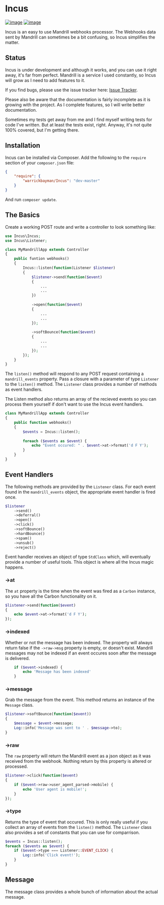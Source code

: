 # Incus

[![image](http://img.shields.io/travis/warrickbayman/Incus.svg?style=flat)](https://travis-ci.org/warrickbayman/Incus)
[![image](http://img.shields.io/badge/license-MIT-blue.svg?style=flat)](http://opensource.org/licenses/mit)


Incus is an easy to use Mandrill webhooks processor. The Webhooks data sent by Mandrill can sometimes be a bit confusing, so Incus simplifies the matter.

## Status
Incus is under development and although it works, and you can use it right away, it's far from perfect. Mandrill is a service I used constantly, so Incus will grow as I need to add features to it.

If you find bugs, please use the issue tracker here: [Issue Tracker](https://github.com/warrickbayman/incus/issues).

Please also be aware that the documentation is fairly incomplete as it is growing with the project. As I complete features, so I will write better documentation.

Sometimes my tests get away from me and I find myself writing tests for code I've written. But at least the tests exist, right. Anyway, it's not quite 100% covered, but I'm getting there.


## Installation
Incus can be installed via Composer. Add the following to the `require` section of your `composer.json` file:

```json
{
	"require": {
		"warrickbayman/Incus": "dev-master"
	}
}

```

And run `composer update`.

## The Basics
Create a working POST route and write a controller to look something like:

```php
use Incus\Incus;
use Incus\Listener;

class MyMandrillApp extends Controller
{
	public funtion webhooks()
	{
		Incus::listen(function(Listener $listener)
		{			
			$listener->send(function($event)
			{
				...
				...
			})
			
			->open(function($event)
			{
				...
				...
			});
			
			->softBounce(function($event)
			{
				...
				...
			});
		});
	}
}
```

The `listen()` method will respond to any POST request containing a `mandrill_events` property. Pass a closure with a parameter of type `Listener` to the `listen()` method. The `Listener` class provides a number of methods as event handlers.

The Listen method also returns an array of the recieved events so you can process them yourself if don't want to use the Incus event handlers.

```php
class MyMandrillApp extends Controller
{
	public function webhooks()
	{
		$events = Incus::listen();
		
		foreach ($events as $event) {
			echo "Event occured: " . $event->at->format('d F Y');
		}		
	}
}
```

## Event Handlers
The following methods are provided by the `Listener` class. For each event found in the `mandrill_events` object, the appropriate event handler is fired once.

```php
$listener
	->send()
	->deferral()
	->open()
	->click()
	->softBounce()
	->hardBounce()
	->spam()
	->unsub()
	->reject()
```

Event handler receives an object of type `StdClass` which, will eventually provide a number of useful tools. This object is where all the Incus magic happens.

### ->at
The `at` property is the time when the event was fired as a `Carbon` instance, so you have all the Carbon functionality on it.

```php
$listener->send(function($event)
{
	echo $event->at->format('d F Y');
});
```

### ->indexed
Whether or not the message has been indexed. The property will always return false if the `->raw->msg` property is empty, or doesn't exist. Mandrill messages may not be indexed if an event occures soon after the message is delivered.

```php
	if ($event->indexed) {
		echo 'Message has been indexed'
	}
```

### ->message
Grab the message from the event. This method returns an instance of the `Message` class.

```php
$listener->softBounce(function($event))
{
	$message = $event->message;
	Log::info('Message was sent to ' . $message->to);
}
```

### ->raw
The `raw` property will return the Mandrill event as a json object as it was received from the webhook. Nothing return by this property is altered or processed.

```php
$listener->click(function($event)
{
	if ($event->raw->user_agent_parsed->mobile) {
		echo 'User agent is mobile!';
	}
});
```

### ->type
Returns the type of event that occured. This is only really useful if you collect an array of events from the `listen()` method. The `Listener` class also provides a set of constants that you can use for comparrison.

```php
$events = Incus::listen();
foreach ($events as $event) {
	if ($event->type === Listener::EVENT_CLICK) {
		Log::info('Click event!');
	}
}
```


## Message
The message class provides a whole bunch of information about the actual message.
